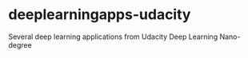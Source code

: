 # deeplearningapps-udacity
Several deep learning applications from Udacity Deep Learning Nano-degree
